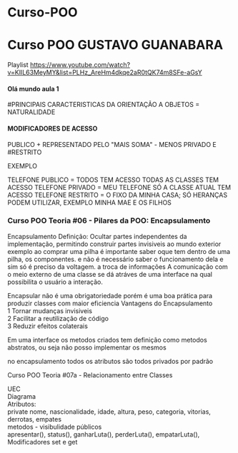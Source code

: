 # Curso-POO

<h1>Curso POO GUSTAVO GUANABARA </h1>

Playlist https://www.youtube.com/watch?v=KlIL63MeyMY&list=PLHz_AreHm4dkqe2aR0tQK74m8SFe-aGsY 

<h4> Olá mundo aula 1 </h4>

#PRINCIPAIS CARACTERISTICAS DA ORIENTAÇÃO A OBJETOS = NATURALIDADE 


#### MODIFICADORES DE ACESSO
PUBLICO + REPRESENTADO PELO "MAIS SOMA" - MENOS PRIVADO E #RESTRITO 

EXEMPLO 

TELEFONE PUBLICO = TODOS TEM ACESSO
TODAS AS CLASSES TEM ACESSO
TELEFONE PRIVADO = MEU TELEFONE
SÓ A CLASSE ATUAL TEM ACESSO
TELEFONE RESTRITO = O FIXO DA MINHA CASA;
SÓ HERANÇAS PODEM UTILIZAR, EXEMPLO MINHA MAE E OS FILHOS 

### Curso POO Teoria #06 - Pilares da POO: Encapsulamento

Encapsulamento 
Definição: Ocultar partes independentes da implementação, permitindo construir partes invisiveis ao mundo exterior
exemplo ao comprar uma pilha é importante saber oque tem dentro de uma pilha, os componentes.
e não é necessário saber o funcionamento dela e sim só é preciso da voltagem.
a troca de informações 
A comunicação com o meio externo de uma classe se dá atráves de uma interface na qual possibilita o usuário a interação.

Encapsular não é uma obrigatoriedade porém é uma boa prática para produzir classes com maior eficiencia 
Vantagens do Encapsulamento <Br>
1 Tornar mudanças invisiveis <Br>
2 Facilitar a reutilização de código <Br>
3 Reduzir efeitos colaterais<Br> 

Em uma interface os metodos criados tem definição como metodos abstratos, ou seja não posso implementar os mesmos

no encapsulamento todos os atributos são todos privados por padrão 

Curso POO Teoria #07a - Relacionamento entre Classes

UEC <br>
Diagrama <br>
Atributos: <Br>
private nome, nascionalidade, idade, altura, peso, categoria, vitorias, derrotas, empates <br>
metodos - visibulidade públicos <br>
apresentar(), status(), ganharLuta(), perderLuta(), empatarLuta(), <br>
Modificadores set e get <br>

